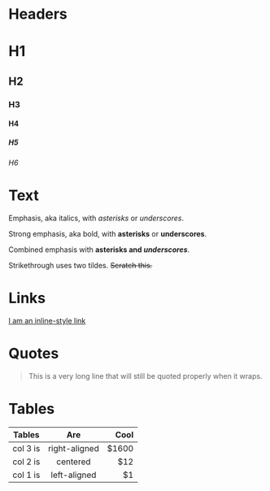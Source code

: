 # Headers

# H1

## H2

### H3

#### H4

##### H5

###### H6

# Text

Emphasis, aka italics, with _asterisks_ or _underscores_.

Strong emphasis, aka bold, with **asterisks** or **underscores**.

Combined emphasis with **asterisks and _underscores_**.

Strikethrough uses two tildes. ~~Scratch this.~~

# Links

[I am an inline-style link](https://www.google.com)

# Quotes

> This is a very long line that will still be quoted properly when it wraps.

# Tables

| Tables   |      Are      |  Cool |
| -------- | :-----------: | ----: |
| col 3 is | right-aligned | $1600 |
| col 2 is |   centered    |   $12 |
| col 1 is | left-aligned  |    $1 |
